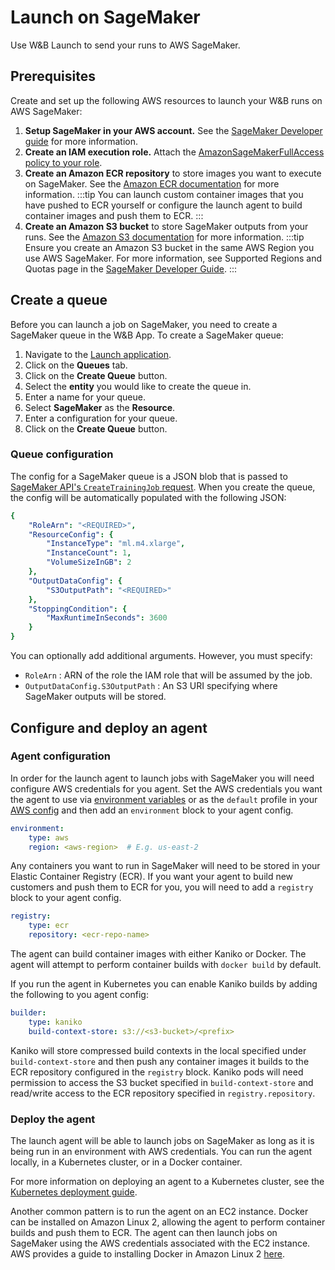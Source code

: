 # Launch on SageMaker

Use W&B Launch to send your runs to AWS SageMaker.

## Prerequisites
Create and set up the following AWS resources to launch your W&B runs on AWS SageMaker:

1. **Setup SageMaker in your AWS account.** See the [SageMaker Developer guide](https://docs.aws.amazon.com/sagemaker/latest/dg/gs-set-up.html) for more information.
2. **Create an IAM execution role.** Attach the [AmazonSageMakerFullAccess policy to your role](https://docs.aws.amazon.com/sagemaker/latest/dg/sagemaker-roles.html).
3. **Create an Amazon ECR repository**  to store images you want to execute on SageMaker. See the [Amazon ECR documentation](https://docs.aws.amazon.com/AmazonECR/latest/userguide/repository-create.html) for more information. 
:::tip
You can launch custom container images that you have pushed to ECR yourself or configure the launch agent to build container images and push them to ECR.
:::
4. **Create an Amazon S3 bucket** to store SageMaker outputs from your runs. See the [Amazon S3 documentation](https://docs.aws.amazon.com/AmazonS3/latest/userguide/create-bucket-overview.html) for more information. 
:::tip
Ensure you create an Amazon S3 bucket in the same AWS Region you use AWS SageMaker. For more information, see Supported Regions and Quotas page in the [SageMaker Developer Guide](https://docs.aws.amazon.com/sagemaker/latest/dg/regions-quotas.html). 
:::


## Create a queue

Before you can launch a job on SageMaker, you need to create a SageMaker queue in the W&B App. To create a SageMaker queue:

1. Navigate to the [Launch application](https://wandb.ai/launch).
2. Click on the **Queues** tab.
3. Click on the **Create Queue** button.
4. Select the **entity** you would like to create the queue in.
5. Enter a name for your queue.
6. Select **SageMaker** as the **Resource**.
7. Enter a configuration for your queue.
8. Click on the **Create Queue** button.


### Queue configuration

The config for a SageMaker queue is a JSON blob that is passed to [SageMaker API's `CreateTrainingJob` request](https://docs.aws.amazon.com/sagemaker/latest/APIReference/API_CreateTrainingJob.html). When you create the queue, the config will be automatically populated with the following JSON:

```yaml
{
    "RoleArn": "<REQUIRED>",
    "ResourceConfig": {
        "InstanceType": "ml.m4.xlarge",
        "InstanceCount": 1,
        "VolumeSizeInGB": 2
    },
    "OutputDataConfig": {
        "S3OutputPath": "<REQUIRED>"
    },
    "StoppingCondition": {
        "MaxRuntimeInSeconds": 3600
    }
}
```

You can optionally add additional arguments. However, you must specify:

- `RoleArn` : ARN of the role the IAM role that will be assumed by the job.
- `OutputDataConfig.S3OutputPath` : An S3 URI specifying where SageMaker outputs will be stored.


## Configure and deploy an agent


### Agent configuration
In order for the launch agent to launch jobs with SageMaker you will need configure AWS credentials for you agent. Set the AWS credentials you want the agent to use via [environment variables](https://boto3.amazonaws.com/v1/documentation/api/latest/guide/credentials.html#environment-variables) or as the `default` profile in your [AWS config](https://boto3.amazonaws.com/v1/documentation/api/latest/guide/credentials.html#shared-credentials-file) and then add an `environment` block to your agent config.


```yaml
environment:
	type: aws
	region: <aws-region>  # E.g. us-east-2
```

Any containers you want to run in SageMaker will need to be stored in your Elastic Container Registry (ECR). If you want your agent to build new customers and push them to ECR for you, you will need to add a `registry` block to your agent config.

```yaml
registry:
	type: ecr
	repository: <ecr-repo-name>
```

The agent can build container images with either Kaniko or Docker. The agent will attempt to perform container builds with `docker build` by default. 

If you run the agent in Kubernetes you can enable Kaniko builds by adding the following to you agent config:

```yaml
builder:
	type: kaniko
	build-context-store: s3://<s3-bucket>/<prefix>
```

Kaniko will store compressed build contexts in the local specified under `build-context-store` and then push any container images it builds to the ECR repository configured in the `registry` block. Kaniko pods will need permission to access the S3 bucket specified in `build-context-store` and read/write access to the ECR repository specified in `registry.repository`.

### Deploy the agent

The launch agent will be able to launch jobs on SageMaker as long as it is being run in an environment with AWS credentials. You can run the agent locally, in a Kubernetes cluster, or in a Docker container.

For more information on deploying an agent to a Kubernetes cluster, see the [Kubernetes deployment guide](/docs/guides/launch/kubernetes#deploying-an-agent).

Another common pattern is to run the agent on an EC2 instance. Docker can be installed on Amazon Linux 2, allowing the agent to perform container builds and push them to ECR. The agent can then launch jobs on SageMaker using the AWS credentials associated with the EC2 instance. AWS provides a guide to installing Docker in Amazon Linux 2 [here](https://docs.aws.amazon.com/AmazonECS/latest/developerguide/docker-basics.html#prequisites).